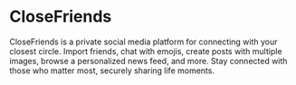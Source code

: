 # CloseFriends
CloseFriends is a private social media platform for connecting with your closest circle. Import friends, chat with emojis, create posts with multiple images, browse a personalized news feed, and more. Stay connected with those who matter most, securely sharing life moments.
